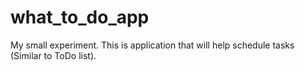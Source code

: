 # what_to_do_app
My small experiment. This is application that will help schedule tasks (Similar to ToDo list). 
